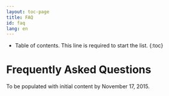 ```yaml
---
layout: toc-page
title: FAQ
id: faq
lang: en
---
```


* Table of contents. This line is required to start the list.
{:toc}

# Frequently Asked Questions

To be populated with initial content by November 17, 2015.


